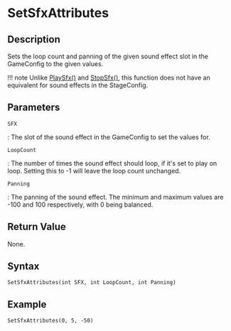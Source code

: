 # SetSfxAttributes

## Description
Sets the loop count and panning of the given sound effect slot in the GameConfig to the given values.

!!! note
    Unlike [PlaySfx()](PlaySfx.md) and [StopSfx()](StopSfx.md), this function does not have an equivalent for sound effects in the StageConfig.

## Parameters
`SFX`

:   The slot of the sound effect in the GameConfig to set the values for.

`LoopCount`

:   The number of times the sound effect should loop, if it's set to play on loop. Setting this to -1 will leave the loop count unchanged.

`Panning`

:   The panning of the sound effect. The minimum and maximum values are -100 and 100 respectively, with 0 being balanced.

## Return Value
None.

## Syntax
```
SetSfxAttributes(int SFX, int LoopCount, int Panning)
```

## Example
```
SetSfxAttributes(0, 5, -50)
```